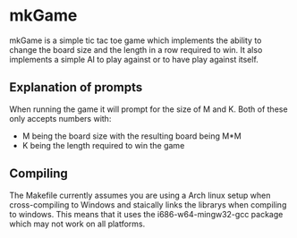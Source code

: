 mkGame
======

mkGame is a simple tic tac toe game which implements the ability to change the board size and the length in a row required to win. It also implements a simple AI to play against or to have play against itself.

Explanation of prompts
----------------------

When running the game it will prompt for the size of M and K. Both of these only accepts numbers with:
- M being the board size with the resulting board being M*M
- K being the length required to win the game

Compiling
---------

The Makefile currently assumes you are using a Arch linux setup when cross-compiling to Windows and staically links the librarys when compiling to windows. This means that it uses the i686-w64-mingw32-gcc package which may not work on all platforms.